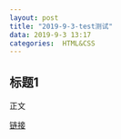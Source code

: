 ```yaml
---
layout: post
title: "2019-9-3-test测试"
data: 2019-9-3 13:17
categories:  HTML&CSS
---
```


## 标题1

正文

[链接](www.google.com)
